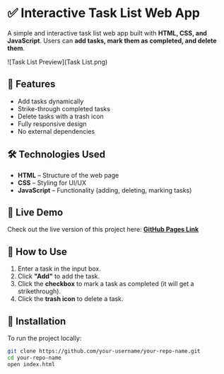 # ✅ Interactive Task List Web App  

A simple and interactive task list web app built with **HTML, CSS, and JavaScript**. Users can **add tasks, mark them as completed, and delete them**.

![Task List Preview](Task List.png)
## 🌟 Features  
- Add tasks dynamically  
- Strike-through completed tasks  
- Delete tasks with a trash icon  
- Fully responsive design  
- No external dependencies  

## 🛠️ Technologies Used  
- **HTML** – Structure of the web page  
- **CSS** – Styling for UI/UX  
- **JavaScript** – Functionality (adding, deleting, marking tasks)  

## 📂 Live Demo  
Check out the live version of this project here: **[GitHub Pages Link](https://your-username.github.io/your-repo-name/)**  

## 🚀 How to Use  
1. Enter a task in the input box.  
2. Click **"Add"** to add the task.  
3. Click the **checkbox** to mark a task as completed (it will get a strikethrough).  
4. Click the **trash icon** to delete a task.  

## 📌 Installation  
To run the project locally:  
```bash
git clone https://github.com/your-username/your-repo-name.git  
cd your-repo-name  
open index.html  
